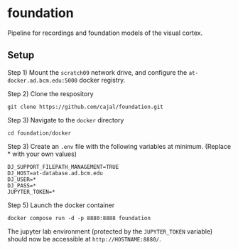 # foundation

Pipeline for recordings and foundation models of the visual cortex.


## Setup

Step 1) Mount the `scratch09` network drive, and configure the `at-docker.ad.bcm.edu:5000` docker registry.

Step 2) Clone the respository
```
git clone https://github.com/cajal/foundation.git
```

Step 3) Navigate to the `docker` directory
```
cd foundation/docker
```

Step 3) Create an `.env` file with the following variables at minimum. (Replace * with your own values)
```
DJ_SUPPORT_FILEPATH_MANAGEMENT=TRUE
DJ_HOST=at-database.ad.bcm.edu
DJ_USER=*
DJ_PASS=*
JUPYTER_TOKEN=*
```

Step 5) Launch the docker container
```
docker compose run -d -p 8880:8888 foundation
```

The jupyter lab environment (protected by the `JUPYTER_TOKEN` variable) should now be accessible at `http://HOSTNAME:8880/`.

